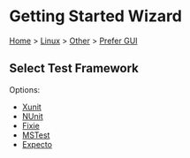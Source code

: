 <!--
GENERATED FILE - DO NOT EDIT
This file was generated by [MarkdownSnippets](https://github.com/SimonCropp/MarkdownSnippets).
Source File: /docs/mdsource/wiz/Linux_Other_Gui.source.md
To change this file edit the source file and then run MarkdownSnippets.
-->

# Getting Started Wizard

[Home](/docs/wiz/readme.md) > [Linux](Linux.md) > [Other](Linux_Other.md) > [Prefer GUI](Linux_Other_Gui.md)

## Select Test Framework

Options:
 * [Xunit](Linux_Other_Gui_Xunit.md)
 * [NUnit](Linux_Other_Gui_NUnit.md)
 * [Fixie](Linux_Other_Gui_Fixie.md)
 * [MSTest](Linux_Other_Gui_MSTest.md)
 * [Expecto](Linux_Other_Gui_Expecto.md)
